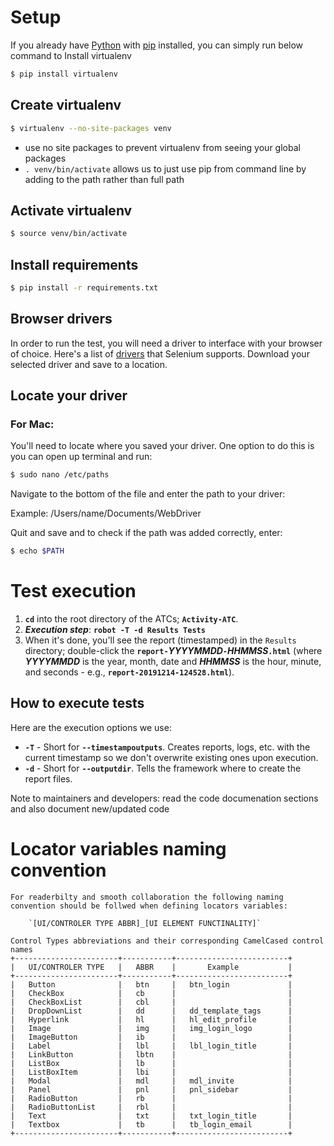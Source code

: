 # Setup

If you already have [Python](https://www.python.org) with [pip](http://pip-installer.org) installed,
you can simply run below command to Install virtualenv

```bash
$ pip install virtualenv
```

## Create virtualenv

```bash
$ virtualenv --no-site-packages venv
```

- use no site packages to prevent virtualenv from seeing your global packages
- `. venv/bin/activate` allows us to just use pip from command line by adding to the path rather than full path

## Activate virtualenv

```bash
$ source venv/bin/activate
```

## Install requirements

```bash
$ pip install -r requirements.txt
```

## Browser drivers

In order to run the test, you will need a driver to interface with your browser of choice.
Here's a list of [drivers](https://selenium.dev/selenium/docs/api/py/index.html#drivers) that Selenium supports. Download your selected driver and save to a location.

## Locate your driver

### For Mac:

You'll need to locate where you saved your driver. One option to do this is you can open up terminal and run:

```bash
$ sudo nano /etc/paths
```

Navigate to the bottom of the file and enter the path to your driver:

Example:
/Users/name/Documents/WebDriver

Quit and save and to check if the path was added correctly, enter:

```bash
$ echo $PATH
```

# Test execution

1. **`cd`** into the root directory of the ATCs; **`Activity-ATC`**.
2. **_Execution step_**: **`robot -T -d Results Tests`**
3. When it's done, you'll see the report (timestamped) in the `Results` directory; double-click the **`report-`_YYYYMMDD_`-`_HHMMSS_`.html`** (where **_YYYYMMDD_** is the year, month, date and **_HHMMSS_** is the hour, minute, and seconds - e.g., **`report-20191214-124528.html`**).

## How to execute tests

Here are the execution options we use:

- **`-T`** - Short for **`--timestampoutputs`**. Creates reports, logs, etc. with the current timestamp so we don't overwrite existing ones upon execution.
- **`-d`** - Short for **`--outputdir`**. Tells the framework where to create the report files.

Note to maintainers and developers: read the code documenation sections and also document new/updated code

# Locator variables naming convention

    For readerbilty and smooth collaboration the following naming convention should be follwed when defining locators variables:

        `[UI/CONTROLER TYPE ABBR]_[UI ELEMENT FUNCTINALITY]`

    Control Types abbreviations and their corresponding CamelCased control names
    +-----------------------+-----------+-------------------------+
    |   UI/CONTROLER TYPE   |   ABBR    |       Example           |
    +-----------------------+-----------+-------------------------+
    |   Button              |   btn     |   btn_login             |
    |   CheckBox            |   cb      |                         |
    |   CheckBoxList        |   cbl     |                         |
    |   DropDownList        |   dd      |   dd_template_tags      |
    |   Hyperlink           |   hl      |   hl_edit_profile       |
    |   Image               |   img     |   img_login_logo        |
    |   ImageButton         |   ib      |                         |
    |   Label               |   lbl     |   lbl_login_title       |
    |   LinkButton          |   lbtn    |                         |
    |   ListBox             |   lb      |                         |
    |   ListBoxItem         |   lbi     |                         |
    |   Modal               |   mdl     |   mdl_invite            |
    |   Panel               |   pnl     |   pnl_sidebar           |
    |   RadioButton         |   rb      |                         |
    |   RadioButtonList     |   rbl     |                         |
    |   Text                |   txt     |   txt_login_title       |
    |   Textbox             |   tb      |   tb_login_email        |
    +-----------------------+-----------+-------------------------+
